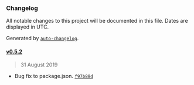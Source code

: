 ### Changelog

All notable changes to this project will be documented in this file. Dates are displayed in UTC.

Generated by [`auto-changelog`](https://github.com/CookPete/auto-changelog).

#### [v0.5.2](https://github.com/eclectic-coding/html-gulp-boilerplate/compare/v0.5.2...v0.5.2)

> 31 August 2019

- Bug fix to package.json. [`f97b88d`](https://github.com/eclectic-coding/html-gulp-boilerplate/commit/f97b88dd79b984463f24254c0367e5fcc0194cb4)
